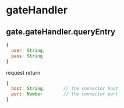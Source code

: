 # gateHandler

## gate.gateHandler.queryEntry
```javascript
{
  user: String,
  pass: String
}
```
request return
```javascript
{
  host: String,       // the connector host
  port: Number        // the connector port
}
```
